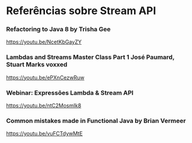 # Referências sobre Stream API

### Refactoring to Java 8 by Trisha Gee

https://youtu.be/NcetKbGayZY

### Lambdas and Streams Master Class Part 1 José Paumard, Stuart Marks voxxed

https://youtu.be/ePXnCezwRuw

### Webinar: Expressões Lambda & Stream API

https://youtu.be/ntC2MosmIk8

### Common mistakes made in Functional Java by Brian Vermeer
 
https://youtu.be/vuFCTdywMtE